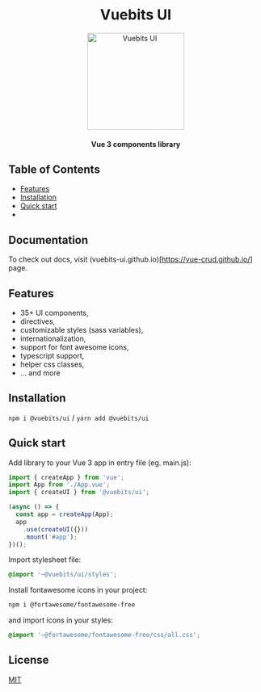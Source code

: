 <h1 align="center">Vuebits UI</h1>

<p align="center">
  <a href="https://vuejs.org/">
    <img alt="Vuebits UI" src="https://user-images.githubusercontent.com/18534115/109525516-e1248880-7ab1-11eb-8a22-1e1d16c19362.png" height="192">
  </a>
</p>


<h4 align="center">Vue 3 components library</h4>

## Table of Contents

- [Features](#features)
- [Installation](#installation)
- [Quick start](#quick-start)
- 
## Documentation
To check out docs, visit (vuebits-ui.github.io)[https://vue-crud.github.io/] page.

## Features
- 35+ UI components,
- directives,
- customizable styles (sass variables),
- internationalization,
- support for font awesome icons,
- typescript support,
- helper css classes,
- ... and more

## Installation

`npm i @vuebits/ui` / `yarn add @vuebits/ui`

## Quick start

Add library to your Vue 3 app in entry file (eg. main.js):

```javascript
import { createApp } from 'vue';
import App from './App.vue';
import { createUI } from '@vuebits/ui';

(async () => {
  const app = createApp(App);
  app
    .use(createUI({}))
    .mount('#app');
})();
```

Import stylesheet file:

```scss
@import '~@vuebits/ui/styles';
```

Install fontawesome icons in your project:

```bash
npm i @fortawesome/fontawesome-free
```

and import icons in your styles:

```scss
@import '~@fortawesome/fontawesome-free/css/all.css';
```

## License
[MIT](https://opensource.org/licenses/MIT)
